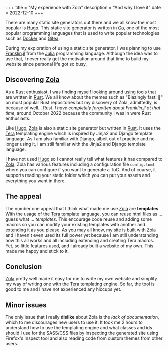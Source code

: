 +++
title = "My experience with Zola"
description = "And why I love it"
date = 2022-12-10
+++

There are many static site generators out there and we all know the most popular is [Hugo][Hugo].
This static site generator is written in [Go][Golang], one of the most popular programming languages
that is used to write popular technologies such as [Docker][Docker] and [Gitea][Gitea]. 

During my exploration of using a static site generator, I was planning to use [Franklin.jl][Franklin.jl]
from the [Julia] programming language. Although the idea was to use that, I never really got the motivation
around that time to build my website since personal life got so busy.

## Discovering [Zola][Zola]

As a Rust enthusiast, I was finding myself looking around using tools that are written in [Rust][Rust].
We all know about the memes such as "Blazingly fast! 🚀" on most popular Rust repositories but
my discovery of Zola, admittedly, is because of well... Rust. _I have completely forgotten about
Franklin.jl at that time_, around October 2022 because the community I was in were Rust enthusiasts.

Like [Hugo][Hugo], [Zola][Zola] is also a static site generator but written in [Rust][Rust]. It uses the
[Tera] templating engine which is inspired by Jinja2 and Django template language. As I am also familiar with Django,
albeit out of practice and no longer using it, I am still familiar with the Jinja2 and Django template language.

I have not used [Hugo][Hugo] so I cannot really tell what features it has compared to [Zola][Zola]. Zola has various features
including a configuration file `config.toml` where you can configure if you want to generate a ToC. And of course, it
supports reading your static folder which you can put your assets and everything you want in there.

## The appeal

The number one appeal that I think what made me use [Zola][Zola] are **templates**. With the usage of the [Tera][Tera]
template language, you can reuse html files as ... guess what ... _templates_. This encourage code reuse and
adding some macros so you can modify your existing templates with another and extending it as you please. As you may all
know, my site is built with [Zola][Zola] and I haven't even used its full power yet because I am still understanding 
how this all works and all including extending and creating Tera macros. Yet, so little features used, and I already
built a website of my own. This made me happy and stick to it.

## Conclusion

[Zola][Zola] pretty well made it easy for me to write my own website and simplify my way of writing one with the [Tera][Tera]
templating engine. So far, the tool is good to me and I have not experienced any hiccups yet. 

## Minor issues
The only issue that I really **dislike** about Zola is the _lack of documentation_, which to me discourages new users to use it.
It took me 2 hours to understand how to use the templating engine and what classes and ids should I use for the SASS/CSS files
 by inspecting the generated site using Firefox's Inspect tool and also reading code from custom themes from other users.








[Zola]: https://getzola.org
[Hugo]: https://gohugo.io
[Franklin.jl]: https://franklinjl.org/
[Golang]: https://go.dev/
[Docker]: https://www.docker.com/
[Gitea]: https://gitea.io
[Julia]: https://julialang.org
[Rust]: https://rust-lang.org
[Tera]: https://github.com/Keats/tera